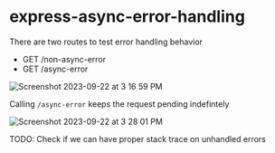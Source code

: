 # express-async-error-handling

There are two routes to test error handling behavior

- GET /non-async-error
- GET /async-error

![Screenshot 2023-09-22 at 3 16 59 PM](https://github.com/bterone/express-async-error-handling/assets/34730459/ec5d7d3b-67ed-42f3-b9f2-aa84b38f8cac)

Calling `/async-error` keeps the request pending indefintely

![Screenshot 2023-09-22 at 3 28 01 PM](https://github.com/bterone/express-async-error-handling/assets/34730459/9ca60744-3b77-4a04-809f-0befefbd6de1)

TODO: Check if we can have proper stack trace on unhandled errors
